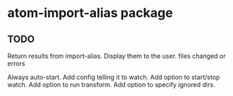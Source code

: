 # atom-import-alias package

## TODO
Return results from import-alias.  Display them to the user.  files changed or
errors

Always auto-start.
Add config telling it to watch.
Add option to start/stop watch.
Add option to run transform.
Add option to specify ignored dirs.
